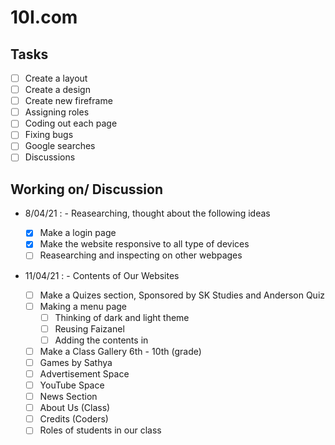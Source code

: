 # 10I.com

## Tasks

- [ ] Create a layout
- [ ] Create a design
- [ ] Create new fireframe
- [ ] Assigning roles
- [ ] Coding out each page
- [ ] Fixing bugs
- [ ] Google searches
- [ ] Discussions

## Working on/ Discussion

- 8/04/21 : - Reasearching, thought about the following ideas

  - [x] Make a login page
  - [x] Make the website responsive to all type of devices
  - [ ] Reasearching and inspecting on other webpages

- 11/04/21 : - Contents of Our Websites

  - [ ] Make a Quizes section, Sponsored by SK Studies and Anderson Quiz
  - [ ] Making a menu page
    - [ ] Thinking of dark and light theme
    - [ ] Reusing Faizanel
    - [ ] Adding the contents in
  - [ ] Make a Class Gallery 6th - 10th (grade)
  - [ ] Games by Sathya
  - [ ] Advertisement Space
  - [ ] YouTube Space
  - [ ] News Section
  - [ ] About Us (Class)
  - [ ] Credits (Coders)
  - [ ] Roles of students in our class
